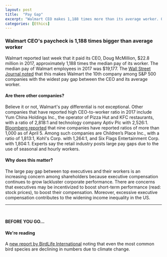 ```yaml
---
layout: post
title:  "Pay Gap"
excerpt: "Walmart CEO makes 1,188 times more than its average worker. On our reading list is a new report by BirdLife International on the impact of climate change on bird species. "
categories: [Ethics]
---
```


### Walmart CEO's paycheck is 1,188 times bigger than average worker

Walmart reported last week that it paid its CEO, Doug McMillion, $22.8 million in 2017, approximately 1,188 times the median pay of its worker. The median pay of Walmart employees in 2017 was $19,177. The <a href="https://www.wsj.com/articles/at-walmart-the-ceo-makes-1-188-times-as-much-as-the-median-worker-1524261608" target="_blank">Wall Street Journal noted</a> that this makes Walmart the 10th company among S&P 500 companies with the widest pay gap between the CEO and its average worker.

#### Are there other companies?

Believe it or not, Walmart's pay differential is not exceptional. Other companies that have reported high CEO-to-worker ratio in 2017 include Yum China Holdings Inc., the operator of Pizza Hut and KFC restaurants, with a ratio of 2,818:1 and technology company Aptiv Plc with 2,526:1. <a href="https://www.bna.com/ceotoworker-pay-reports-n57982090836/" target="_blank">Bloomberg reported</a> that nine companies have reported ratios of more than 1,000 as of April 5. Among such companies are Children’s Place Inc., with a ratio of 1,813:1, Kohl's Corp. with 1,264:1, and Six Flags Entertainment Corp. with 1,804:1. Experts say the retail industry posts large pay gaps due to the use of seasonal and hourly workers.

#### Why does this matter?

The large pay gap between top executives and their workers is an increasing concern among shareholders because executive compensation continues to grow lackluster corporate performance. There are concerns that executives may be incentivized to boost short-term performance (read: stock prices), to boost their compensation. Moreover, excessive executive compensation contributes to the widening income inequality in the US.

* * *
<br />

**BEFORE YOU GO...**

#### **We're reading**

A <a href="https://www.birdlife.org/worldwide/news/red-list-2017-seabirds-starving-songbirds-trapped-hope-pelican-and-kiwis" target="_blank">new report by BirdLife International</a> noting that even the most common bird species are declining in numbers due to climate change.
